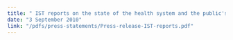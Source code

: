 ```yaml
---
title: " IST reports on the state of the health system and the public's right  to know"
date: "3 September 2010"
link: "/pdfs/press-statements/Press-release-IST-reports.pdf"
---
```

